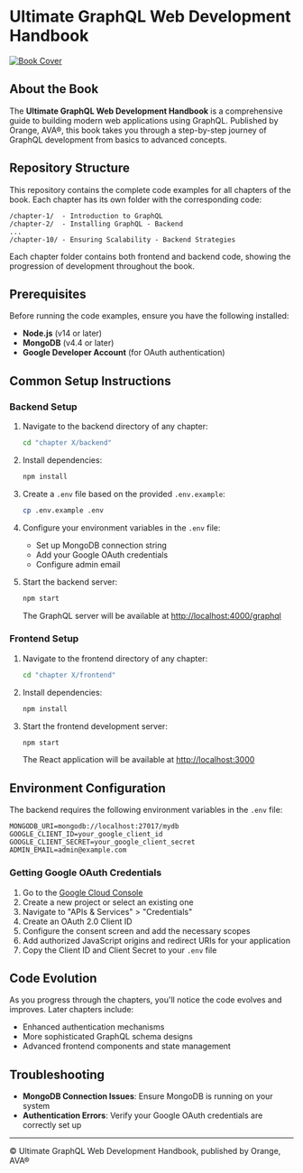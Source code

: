 # Ultimate GraphQL Web Development Handbook

[![Book Cover](assets/book-cover.jpg)](https://ava.orange.com)

## About the Book

The **Ultimate GraphQL Web Development Handbook** is a comprehensive guide to building modern web applications using GraphQL. Published by Orange, AVA®, this book takes you through a step-by-step journey of GraphQL development from basics to advanced concepts.

## Repository Structure

This repository contains the complete code examples for all chapters of the book. Each chapter has its own folder with the corresponding code:

```text
/chapter-1/  - Introduction to GraphQL
/chapter-2/  - Installing GraphQL - Backend
...
/chapter-10/ - Ensuring Scalability - Backend Strategies
```

Each chapter folder contains both frontend and backend code, showing the progression of development throughout the book.

## Prerequisites

Before running the code examples, ensure you have the following installed:

- **Node.js** (v14 or later)
- **MongoDB** (v4.4 or later)
- **Google Developer Account** (for OAuth authentication)

## Common Setup Instructions

### Backend Setup

1. Navigate to the backend directory of any chapter:

   ```bash
   cd "chapter X/backend"
   ```

2. Install dependencies:

   ```bash
   npm install
   ```

3. Create a `.env` file based on the provided `.env.example`:

   ```bash
   cp .env.example .env
   ```

4. Configure your environment variables in the `.env` file:
   - Set up MongoDB connection string
   - Add your Google OAuth credentials
   - Configure admin email

5. Start the backend server:

   ```bash
   npm start
   ```

   The GraphQL server will be available at [http://localhost:4000/graphql](http://localhost:4000/graphql)

### Frontend Setup

1. Navigate to the frontend directory of any chapter:

   ```bash
   cd "chapter X/frontend"
   ```

2. Install dependencies:

   ```bash
   npm install
   ```

3. Start the frontend development server:

   ```bash
   npm start
   ```

   The React application will be available at [http://localhost:3000](http://localhost:3000)

## Environment Configuration

The backend requires the following environment variables in the `.env` file:

```env
MONGODB_URI=mongodb://localhost:27017/mydb
GOOGLE_CLIENT_ID=your_google_client_id
GOOGLE_CLIENT_SECRET=your_google_client_secret
ADMIN_EMAIL=admin@example.com
```

### Getting Google OAuth Credentials

1. Go to the [Google Cloud Console](https://console.cloud.google.com/)
2. Create a new project or select an existing one
3. Navigate to "APIs & Services" > "Credentials"
4. Create an OAuth 2.0 Client ID
5. Configure the consent screen and add the necessary scopes
6. Add authorized JavaScript origins and redirect URIs for your application
7. Copy the Client ID and Client Secret to your `.env` file

## Code Evolution

As you progress through the chapters, you'll notice the code evolves and improves. Later chapters include:

- Enhanced authentication mechanisms
- More sophisticated GraphQL schema designs
- Advanced frontend components and state management

## Troubleshooting

- **MongoDB Connection Issues**: Ensure MongoDB is running on your system
- **Authentication Errors**: Verify your Google OAuth credentials are correctly set up

---

© Ultimate GraphQL Web Development Handbook, published by Orange, AVA®
